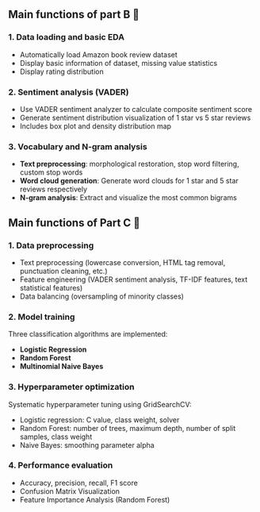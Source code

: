 ## Main functions of part B 🎯

### 1. Data loading and basic EDA
- Automatically load Amazon book review dataset
- Display basic information of dataset, missing value statistics
- Display rating distribution

### 2. Sentiment analysis (VADER)
- Use VADER sentiment analyzer to calculate composite sentiment score
- Generate sentiment distribution visualization of 1 star vs 5 star reviews
- Includes box plot and density distribution map

### 3. Vocabulary and N-gram analysis
- **Text preprocessing**: morphological restoration, stop word filtering, custom stop words
- **Word cloud generation**: Generate word clouds for 1 star and 5 star reviews respectively
- **N-gram analysis**: Extract and visualize the most common bigrams

## Main functions of Part C 🎯

### 1. Data preprocessing
- Text preprocessing (lowercase conversion, HTML tag removal, punctuation cleaning, etc.)
- Feature engineering (VADER sentiment analysis, TF-IDF features, text statistical features)
- Data balancing (oversampling of minority classes)

### 2. Model training
Three classification algorithms are implemented:
- **Logistic Regression**
- **Random Forest**
- **Multinomial Naive Bayes**

### 3. Hyperparameter optimization
Systematic hyperparameter tuning using GridSearchCV:
- Logistic regression: C value, class weight, solver
- Random Forest: number of trees, maximum depth, number of split samples, class weight
- Naive Bayes: smoothing parameter alpha

### 4. Performance evaluation
- Accuracy, precision, recall, F1 score
- Confusion Matrix Visualization
- Feature Importance Analysis (Random Forest)
